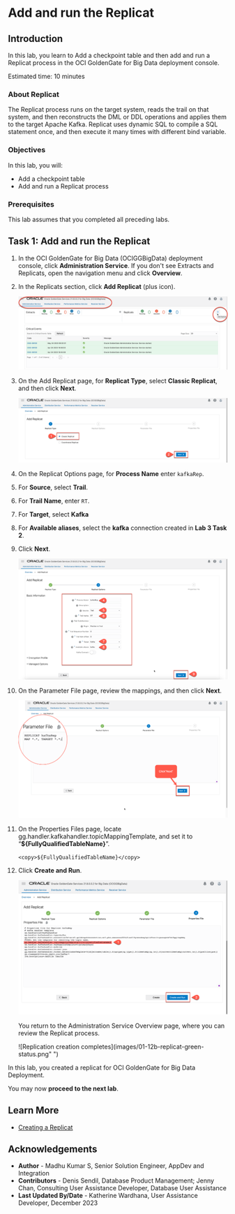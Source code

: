 # Add and run the Replicat

## Introduction

In this lab, you learn to Add a checkpoint table and then add and run a Replicat process in the OCI GoldenGate for Big Data deployment console.

Estimated time: 10 minutes


### About Replicat

The Replicat process runs on the target system, reads the trail on that system, and then reconstructs the DML or DDL operations and applies them to the target Apache Kafka. Replicat uses dynamic SQL to compile a SQL statement once, and then execute it many times with different bind variable.

### Objectives

In this lab, you will:
* Add a checkpoint table
* Add and run a Replicat process

### Prerequisites

This lab assumes that you completed all preceding labs.

## Task 1: Add and run the Replicat

1. In the OCI GoldenGate for Big Data (OCIGGBigData) deployment console, click **Administration Service**. If you don't see Extracts and Replicats, open the navigation menu and click **Overview**.

2. In the Replicats section, click **Add Replicat** (plus icon).

    ![Select Add Replicat](images/01-02-add-replicat.png " ")

3. On the Add Replicat page, for **Replicat Type**, select **Classic Replicat**, and then click **Next**.

    ![Select Classic Replicat](images/01-03-classic-replicat.png " ")

4. On the Replicat Options page, for **Process Name** enter `kafkaRep`.

5. For **Source**, select **Trail**.

6. For **Trail Name**, enter `RT`.

7. For **Target**, select **Kafka**

8. For **Available aliases**, select the **kafka** connection created in **Lab 3 Task 2**.

9. Click **Next**.

    ![Basic Information](images/01-09-basic-info.png " ")

10.	On the Parameter File page, review the mappings, and then click **Next**.

    ![Basic Mapping](images/01-10-replicat-table-mapping.png " ")

11. On the Properties Files page, locate gg.handler.kafkahandler.topicMappingTemplate, and set it to “**${FullyQualifiedTableName}**”.

    ```
    <copy>${FullyQualifiedTableName}</copy> 
    ``` 

12. Click **Create and Run**.   

    ![Replication creation completes](images/01-12a-click-and-run.png " ")

    You return to the Administration Service Overview page, where you can review the Replicat process.

    ![Replication creation completes](images/01-12b-replicat-green-status.png" ")

In this lab, you created a replicat for OCI GoldenGate for Big Data Deployment.

You may now **proceed to the next lab**.

## Learn More
* [Creating a Replicat](https://docs.oracle.com/en/cloud/paas/goldengate-service/nbxnd/#articletitle)

## Acknowledgements
* **Author** - Madhu Kumar S, Senior Solution Engineer, AppDev and Integration
* **Contributors** -  Denis Sendil, Database Product Management; Jenny Chan, Consulting User Assistance Developer, Database User Assistance
* **Last Updated By/Date** - Katherine Wardhana, User Assistance Developer, December 2023
